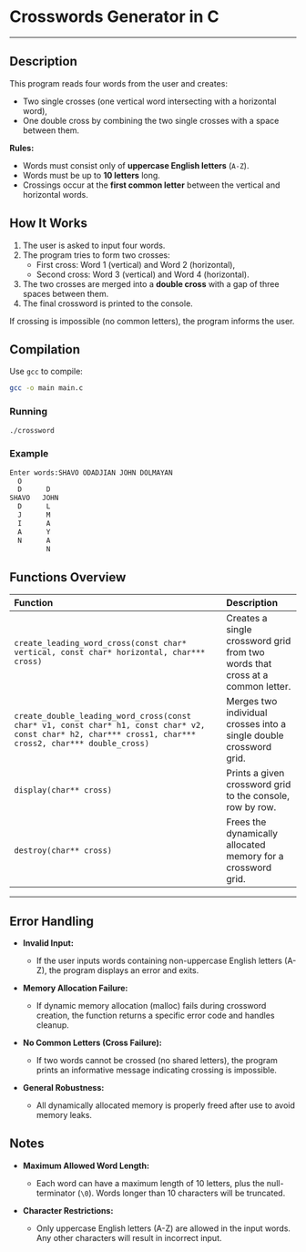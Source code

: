 # Crosswords Generator in C

---

## Description

This program reads four words from the user and creates:
- Two single crosses (one vertical word intersecting with a horizontal word),
- One double cross by combining the two single crosses with a space between them.

**Rules:**
- Words must consist only of **uppercase English letters** (`A-Z`).
- Words must be up to **10 letters** long.
- Crossings occur at the **first common letter** between the vertical and horizontal words.

## How It Works

1. The user is asked to input four words.
2. The program tries to form two crosses:
    - First cross: Word 1 (vertical) and Word 2 (horizontal),
    - Second cross: Word 3 (vertical) and Word 4 (horizontal).
3. The two crosses are merged into a **double cross** with a gap of three spaces between them.
4. The final crossword is printed to the console.

If crossing is impossible (no common letters), the program informs the user.

## Compilation

Use `gcc` to compile:

```bash
gcc -o main main.c
```

### Running
```bash
./crossword
```

### Example
```bash
Enter words:SHAVO ODADJIAN JOHN DOLMAYAN
  O
  D      D
SHAVO   JOHN
  D      L
  J      M
  I      A
  A      Y
  N      A
         N
```

## Functions Overview

| Function | Description |
| :------- | :---------- |
| `create_leading_word_cross(const char* vertical, const char* horizontal, char*** cross)` | Creates a single crossword grid from two words that cross at a common letter. |
| `create_double_leading_word_cross(const char* v1, const char* h1, const char* v2, const char* h2, char*** cross1, char*** cross2, char*** double_cross)` | Merges two individual crosses into a single double crossword grid. |
| `display(char** cross)` | Prints a given crossword grid to the console, row by row. |
| `destroy(char** cross)` | Frees the dynamically allocated memory for a crossword grid. |

---

## Error Handling

- **Invalid Input:**
    - If the user inputs words containing non-uppercase English letters (A-Z), the program displays an error and exits.

- **Memory Allocation Failure:**
    - If dynamic memory allocation (malloc) fails during crossword creation, the function returns a specific error code and handles cleanup.

- **No Common Letters (Cross Failure):**
    - If two words cannot be crossed (no shared letters), the program prints an informative message indicating crossing is impossible.

- **General Robustness:**
    - All dynamically allocated memory is properly freed after use to avoid memory leaks.

## Notes

- **Maximum Allowed Word Length:**
    - Each word can have a maximum length of 10 letters, plus the null-terminator (`\0`). Words longer than 10 characters will be truncated.

- **Character Restrictions:**
    - Only uppercase English letters (A-Z) are allowed in the input words. Any other characters will result in incorrect input.
